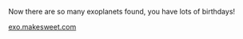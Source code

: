 Now there are so many exoplanets found, you have lots of birthdays!

[exo.makesweet.com](http://exo.makesweet.com)
